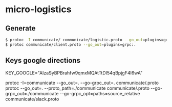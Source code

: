 # micro-logistics


## Generate
```sh
$ protoc -I communicate/ communicate/logistic.proto --go_out=plugins=grpc:communicate
$ protoc communicate/client.proto --go_out=plugins=grpc:.
```


## Keys google directions

KEY_GOOGLE="AIzaSyBPBrahfw9qmxMQAtTtDI54qBpjgF4I6wA"

protoc -I=communicate --go_out=. --go-grpc_out=. communicate/.proto protoc --go_out=. --proto_path=./communicate communicate/.proto --go-grpc_out=./communicate --go-grpc_opt=paths=source_relative communicate/slack.proto